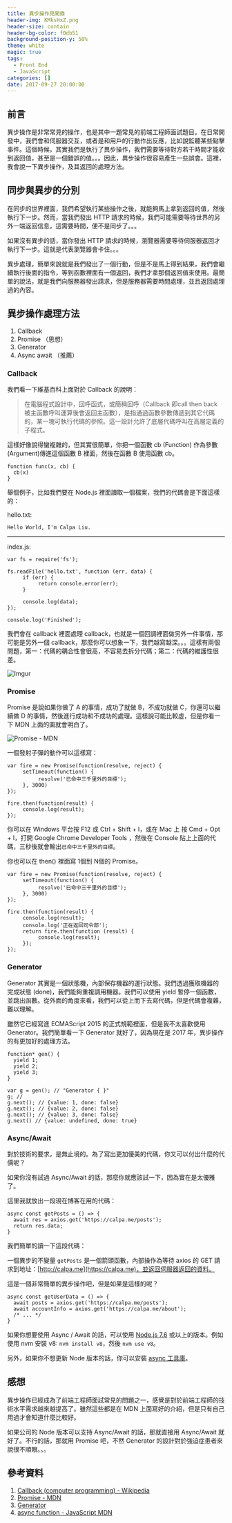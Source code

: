 ```yaml
---
title: 異步操作見聞錄
header-img: KMksHxZ.png
header-size: contain
header-bg-color: f0db51
background-position-y: 50%
theme: white
magic: true
tags:
  - Front End
  - JavaScript
categories: []
date: 2017-09-27 20:00:00
---
```


## 前言
異步操作是非常常見的操作，也是其中一題常見的前端工程師面試題目。在日常開發中，我們會和伺服器交互，或者是和用戶的行動作出反應，比如說監聽某些點擊事件。這個時候，其實我們是執行了異步操作，我們需要等待對方若干時間才能收到返回值，甚至是一個錯誤的值。。。因此，異步操作很容易產生一些誤會。這裡，我會說一下異步操作，及其返回的處理方法。

## 同步與異步的分別

在同步的世界裡面，我們希望執行某些操作之後，就能夠馬上拿到返回的值，然後執行下一步。然而，當我們發出 HTTP 請求的時候，我們可能需要等待世界的另外一端返回信息，這需要時間，便不是同步了。。。

如果沒有異步的話，當你發出 HTTP 請求的時候，瀏覽器需要等待伺服器返回才執行下一步。這就是代表瀏覽器會卡住。。。

異步處理，簡單來說就是我們發出了一個行動，但是不是馬上得到結果，我們會繼續執行後面的指令，等到函數裡面有一個返回，我們才拿那個返回值來使用。最簡單的說法，就是我們向服務器發出請求，但是服務器需要時間處理，並且返回處理過的內容。

## 異步操作處理方法
1. Callback
1. Promise （思想）
1. Generator
1. Async await （推薦）

### Callback

我們看一下維基百科上面對於 Callback 的說明：

> 在電腦程式設計中，回呼函式，或簡稱回呼（Callback 即call then back 被主函數呼叫運算後會返回主函數），是指通過函數參數傳遞到其它代碼的，某一塊可執行代碼的參照。這一設計允許了底層代碼呼叫在高層定義的子程式。

這樣好像說得蠻複雜的，但其實很簡單，你把一個函數 cb (Function) 作為參數 (Argument)傳進這個函數 B 裡面，然後在函數 B 使用函數 cb。

```
function func(x, cb) {
  cb(x)
}
```

舉個例子，比如我們要在 Node.js 裡面讀取一個檔案，我們的代碼會是下面這樣的：

hello.txt:
```
Hello World, I'm Calpa Liu.
```
---
index.js:
```
var fs = require('fs');

fs.readFile('hello.txt', function (err, data) {
     if (err) {
          return console.error(err);
     }

     console.log(data);
});

console.log('Finished');
```


我們會在 callback 裡面處理 callback，也就是一個回調裡面做另外一件事情，那可能是另外一個 callback，那麼你可以想象一下，我們越寫越深。。。這樣有兩個問題，第一：代碼的耦合性會很高，不容易去拆分代碼；第二：代碼的維護性很差。

![Imgur](https://i.imgur.com/bjHDvVN.jpg)


### Promise

Promise 是說如果你做了 A 的事情，成功了就做 B，不成功就做 C，你還可以繼續做 D 的事情，然後進行成功和不成功的處理。這樣說可能比較虛，但是你看一下 MDN 上面的圖就會明白了。

![Promise - MDN](https://i.imgur.com/w9BxjmL.png)

一個發射子彈的動作可以這樣寫：

```
var fire = new Promise(function(resolve, reject) {
     setTimeout(function() {
          resolve('已命中三千里外的目標');
     }, 3000)
});

fire.then(function(result) {
     console.log(result);
});
```

你可以在 Windows 平台按 F12 或 Ctrl + Shift + I，或在 Mac 上 按 Cmd + Opt + I，打開 Google Chrome Developer Tools ，然後在 Console 貼上上面的代碼，三秒後就會輸出`已命中三千里外的目標`。

你也可以在 then() 裡面寫 1個到 N個的 Promise。

```
var fire = new Promise(function(resolve, reject) {
     setTimeout(function() {
          resolve('已命中三千里外的目標');
     }, 3000)
});

fire.then(function(result) {
     console.log(result);
     console.log('正在返回司令部');
     return fire.then(function (result) {
          console.log(result);
     });
});
```

### Generator

Generator 其實是一個狀態機，內部保存機器的運行狀態。我們透過獲取機器的完成狀態 (done)，我們能夠重複調用機器。我們可以使用 yield 暫停一個函數，並跳出函數。從外面的角度來看，我們可以從上而下去寫代碼，但是代碼會複雜，難以理解。

雖然它已經寫進 ECMAScript 2015 的正式規範裡面，但是我不太喜歡使用 Generator。我們簡單看一下 Generator 就好了，因為現在是 2017 年，異步操作的有更加好的處理方法。

```
function* gen() {
  yield 1;
  yield 2;
  yield 3;
}

var g = gen(); // "Generator { }"
g; //
g.next(); // {value: 1, done: false}
g.next(); // {value: 2, done: false}
g.next(); // {value: 3, done: false}
g.next() // {value: undefined, done: true}
```

### Async/Await

對於技術的要求，是無止境的。為了寫出更加優美的代碼，你又可以付出什麼的代價呢？

如果你沒有試過 Async/Await 的話，那麼你就應該試一下，因為實在是太優雅了。

這里我就放出一段現在博客在用的代碼：

```
async const getPosts = () => {
  await res = axios.get('https://calpa.me/posts');
  return res.data;
}
```

我們簡單的讀一下這段代碼：

一個異步的不變量 `getPosts` 是一個箭頭函數，內部操作為等待 axios 的 GET 請求到地址：[http://calpa.me](https://calpa.me)，並返回伺服器返回的資料。

這是一個非常簡單的異步操作吧，但是如果是這樣的呢？
```
async const getUserData = () => {
  await posts = axios.get('https://calpa.me/posts');
  await accountInfo = axios.get('https://calpa.me/about');
  /* ... */
}
```

如果你想要使用 Async / Await 的話，可以使用
[Node.js 7.6](https://www.infoq.com/news/2017/02/node-76-async-await) 或以上的版本。例如使用 nvm 安裝 v8: `nvm install v8`，然後 `nvm use v8`。

另外，如果你不想更新 Node 版本的話，你可以安裝 [async 工具庫](https://caolan.github.io/async/)。


## 感想
異步操作已經成為了前端工程師面試常見的問題之一，感覺是對於前端工程師的技術水平需求越來越提高了。雖然這些都是在 MDN 上面寫好的介紹，但是只有自己用過才會知道什麼比較好。

如果公司的 Node 版本可以支持 Async/Await 的話，那就直接用 Async/Await 就好了。不行的話，那就用 Promise 吧，不然 Generator 的設計對於強迫症患者來說很不順眼。。。

## 參考資料
1. [Callback (computer programming) - Wikipedia](https://en.wikipedia.org/wiki/Callback)
1. [Promise - MDN](https://developer.mozilla.org/en-US/docs/Web/JavaScript/Reference/Global_Objects/Promise)
1. [Generator](https://developer.mozilla.org/en-US/docs/Web/JavaScript/Reference/Global_Objects/Generator)
1. [async function - JavaScript MDN](https://developer.mozilla.org/en-US/docs/Web/JavaScript/Reference/Statements/async_function)
